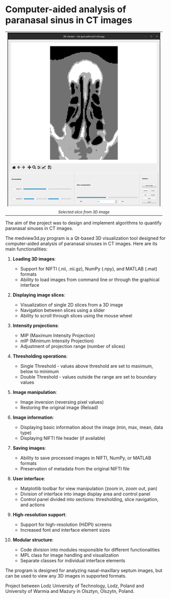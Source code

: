# Computer-aided analysis of paranasal sinus in CT images

<table align="center">
  <tr><td><img src="figs/medview3d.png" alt="Results"></td></tr>
  <tr><td align="center"><i><span style="font-size:smaller;">Selected slice from 3D image</span></i></td></tr>
</table>

The aim of the project was to design and implement algorithms to quantify paranasal sinuses in CT images.

The medview3d.py program is a Qt-based 3D visualization tool designed for computer-aided analysis of paranasal sinuses in CT images. Here are its main functionalities:

1. **Loading 3D images**:
   - Support for NIFTI (.nii, .nii.gz), NumPy (.npy), and MATLAB (.mat) formats
   - Ability to load images from command line or through the graphical interface

2. **Displaying image slices**:
   - Visualization of single 2D slices from a 3D image
   - Navigation between slices using a slider
   - Ability to scroll through slices using the mouse wheel

3. **Intensity projections**:
   - MIP (Maximum Intensity Projection)
   - mIP (Minimum Intensity Projection)
   - Adjustment of projection range (number of slices)

4. **Thresholding operations**:
   - Single Threshold - values above threshold are set to maximum, below to minimum
   - Double Threshold - values outside the range are set to boundary values

5. **Image manipulation**:
   - Image inversion (reversing pixel values)
   - Restoring the original image (Reload)

6. **Image information**:
   - Displaying basic information about the image (min, max, mean, data type)
   - Displaying NIFTI file header (if available)

7. **Saving images**:
   - Ability to save processed images in NIFTI, NumPy, or MATLAB formats
   - Preservation of metadata from the original NIFTI file

8. **User interface**:
   - Matplotlib toolbar for view manipulation (zoom in, zoom out, pan)
   - Division of interface into image display area and control panel
   - Control panel divided into sections: thresholding, slice navigation, and actions

9. **High-resolution support**:
   - Support for high-resolution (HiDPI) screens
   - Increased font and interface element sizes

10. **Modular structure**:
    - Code division into modules responsible for different functionalities
    - MPL class for image handling and visualization
    - Separate classes for individual interface elements

The program is designed for analyzing nasal-maxillary septum images, but can be used to view any 3D images in supported formats.

Project between Lodz University of Technology, Lodz, Poland and University of Warmia and Mazury in Olsztyn, Olszytn, Poland.
